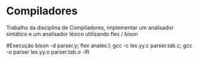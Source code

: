 # Compiladores
Trabalho da disciplina de Compiladores, implementar um analisador sintático e um analisador léxico utilizando flex / bison

#Execução
bison -d parser.y; flex analex.l; gcc -c lex.yy.c parser.tab.c; gcc -o parser lex.yy.o parser.tab.o -lfl
